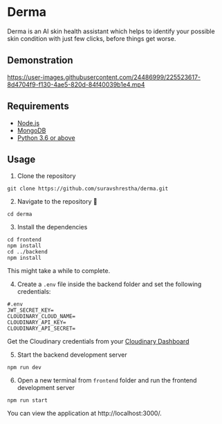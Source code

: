 # Derma
Derma is an AI skin health assistant which helps to identify your possible skin condition with just few clicks, before things get worse.

## Demonstration
https://user-images.githubusercontent.com/24486999/225523617-8d4704f9-f130-4ae5-820d-84f40039b1e4.mp4

## Requirements
- [Node.js](https://nodejs.org/en/)
- [MongoDB](https://www.mongodb.com/try/download/community)
- [Python 3.6 or above](https://www.python.org/downloads/)

## Usage
1. Clone the repository
```
git clone https://github.com/suravshrestha/derma.git
```

2. Navigate to the repository :open_file_folder:
```
cd derma
```

3. Install the dependencies
```
cd frontend
npm install
cd ../backend
npm install
```
This might take a while to complete.

4. Create a `.env` file inside the backend folder and set the following credentials:
```
#.env
JWT_SECRET_KEY=
CLOUDINARY_CLOUD_NAME=
CLOUDINARY_API_KEY=
CLOUDINARY_API_SECRET=
```
Get the Cloudinary credentials from your [Cloudinary Dashboard](https://cloudinary.com/console/)

5. Start the backend development server
```
npm run dev
```

6. Open a new terminal from `frontend` folder and run the frontend development server
```
npm run start
```

You can view the application at http://localhost:3000/.
